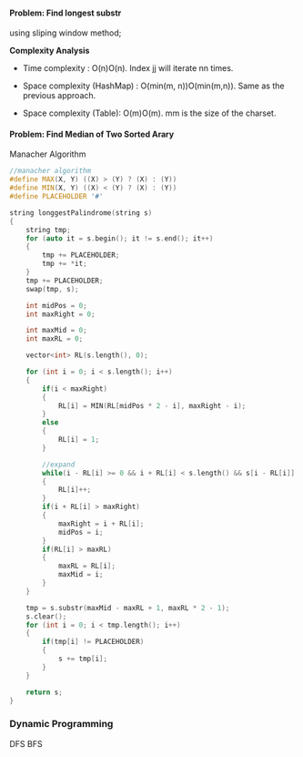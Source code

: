 #### Problem: Find longest substr

using sliping window method;

**Complexity Analysis**

- Time complexity : O(n)O(n). Index jj will iterate nn times.

- Space complexity (HashMap) : O(min(m, n))O(min(m,n)). Same as the previous approach.

- Space complexity (Table): O(m)O(m). mm is the size of the charset.

#### Problem: Find Median of Two Sorted Arary

Manacher Algorithm

```c++
//manacher algorithm
#define MAX(X, Y) ((X) > (Y) ? (X) : (Y))
#define MIN(X, Y) ((X) < (Y) ? (X) : (Y))
#define PLACEHOLDER '#'

string longgestPalindrome(string s)
{
    string tmp;
    for (auto it = s.begin(); it != s.end(); it++)
    {
        tmp += PLACEHOLDER;
        tmp += *it;
    }
    tmp += PLACEHOLDER;
    swap(tmp, s);

    int midPos = 0;
    int maxRight = 0;

    int maxMid = 0;
    int maxRL = 0;

    vector<int> RL(s.length(), 0);

    for (int i = 0; i < s.length(); i++)
    {
        if(i < maxRight)
        {
            RL[i] = MIN(RL[midPos * 2 - i], maxRight - i);
        }
        else
        {
            RL[i] = 1;
        }

        //expand
        while(i - RL[i] >= 0 && i + RL[i] < s.length() && s[i - RL[i]] == s[i + RL[i]])
        {
            RL[i]++;
        }
        if(i + RL[i] > maxRight)
        {
            maxRight = i + RL[i];
            midPos = i;
        }
        if(RL[i] > maxRL)
        {
            maxRL = RL[i];
            maxMid = i;
        }
    }

    tmp = s.substr(maxMid - maxRL + 1, maxRL * 2 - 1);
    s.clear();
    for (int i = 0; i < tmp.length(); i++)
    {
        if(tmp[i] != PLACEHOLDER)
        {
            s += tmp[i];
        }
    }

    return s;
}
```

### Dynamic Programming

DFS BFS
